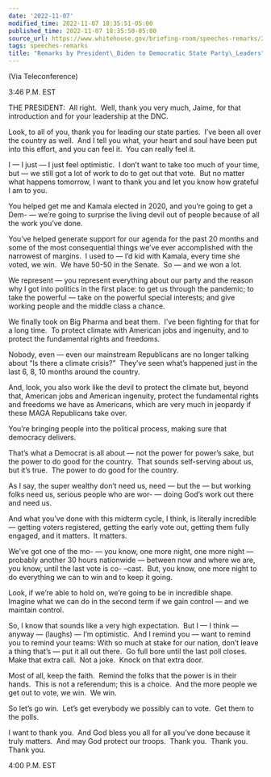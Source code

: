```yaml
---
date: '2022-11-07'
modified_time: 2022-11-07 18:35:51-05:00
published_time: 2022-11-07 18:35:50-05:00
source_url: https://www.whitehouse.gov/briefing-room/speeches-remarks/2022/11/07/remarks-by-president-biden-to-democratic-state-party-leaders/
tags: speeches-remarks
title: "Remarks by President\_Biden to Democratic State Party\_Leaders"
---
```

 
(Via Teleconference)

3:46 P.M. EST

THE PRESIDENT:  All right.  Well, thank you very much, Jaime, for that
introduction and for your leadership at the DNC. 

Look, to all of you, thank you for leading our state parties.  I’ve been
all over the country as well.  And I tell you what, your heart and soul
have been put into this effort, and you can feel it.  You can really
feel it.

I — I just — I just feel optimistic.  I don’t want to take too much of
your time, but — we still got a lot of work to do to get out that vote. 
But no matter what happens tomorrow, I want to thank you and let you
know how grateful I am to you. 

You helped get me and Kamala elected in 2020, and you’re going to get a
Dem- — we’re going to surprise the living devil out of people because of
all the work you’ve done.

You’ve helped generate support for our agenda for the past 20 months and
some of the most consequential things we’ve ever accomplished with the
narrowest of margins.  I used to — I’d kid with Kamala, every time she
voted, we win.  We have 50-50 in the Senate.  So — and we won a lot.

We represent — you represent everything about our party and the reason
why I got into politics in the first place: to get us through the
pandemic; to take the powerful — take on the powerful special interests;
and give working people and the middle class a chance.

We finally took on Big Pharma and beat them.  I’ve been fighting for
that for a long time.  To protect climate with American jobs and
ingenuity, and to protect the fundamental rights and freedoms.

Nobody, even — even our mainstream Republicans are no longer talking
about “Is there a climate crisis?”  They’ve seen what’s happened just in
the last 6, 8, 10 months around the country.

And, look, you also work like the devil to protect the climate but,
beyond that, American jobs and American ingenuity, protect the
fundamental rights and freedoms we have as Americans, which are very
much in jeopardy if these MAGA Republicans take over.

You’re bringing people into the political process, making sure that
democracy delivers.

That’s what a Democrat is all about — not the power for power’s sake,
but the power to do good for the country.  That sounds self-serving
about us, but it’s true.  The power to do good for the country.

As I say, the super wealthy don’t need us, need — but the — but working
folks need us, serious people who are wor- — doing God’s work out there
and need us.

And what you’ve done with this midterm cycle, I think, is literally
incredible — getting voters registered, getting the early vote out,
getting them fully engaged, and it matters.  It matters.

We’ve got one of the mo- — you know, one more night, one more night —
probably another 30 hours nationwide — between now and where we are, you
know, until the last vote is co- –cast.  But, you know, one more night
to do everything we can to win and to keep it going.

Look, if we’re able to hold on, we’re going to be in incredible shape. 
Imagine what we can do in the second term if we gain control — and we
maintain control.

So, I know that sounds like a very high expectation.  But I — I think —
anyway — (laughs) — I’m optimistic.  And I remind you — want to remind
you to remind your teams: With so much at stake for our nation, don’t
leave a thing that’s — put it all out there.  Go full bore until the
last poll closes.  Make that extra call.  Not a joke.  Knock on that
extra door. 

Most of all, keep the faith.  Remind the folks that the power is in
their hands.  This is not a referendum; this is a choice.  And the more
people we get out to vote, we win.  We win.

So let’s go win.  Let’s get everybody we possibly can to vote.  Get them
to the polls.

I want to thank you.  And God bless you all for all you’ve done because
it truly matters.  And may God protect our troops.  Thank you.  Thank
you.  Thank you.

4:00 P.M. EST

